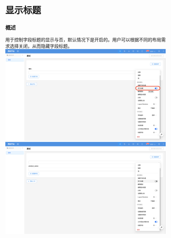 #  显示标题

### 概述

用于控制字段标题的显示与否，默认情况下是开启的。用户可以根据不同的布局需求选择关闭，从而隐藏字段标题。
![](../../../../../../public/display-title1.png)
![](../../../../../../public/display-title2.png)
